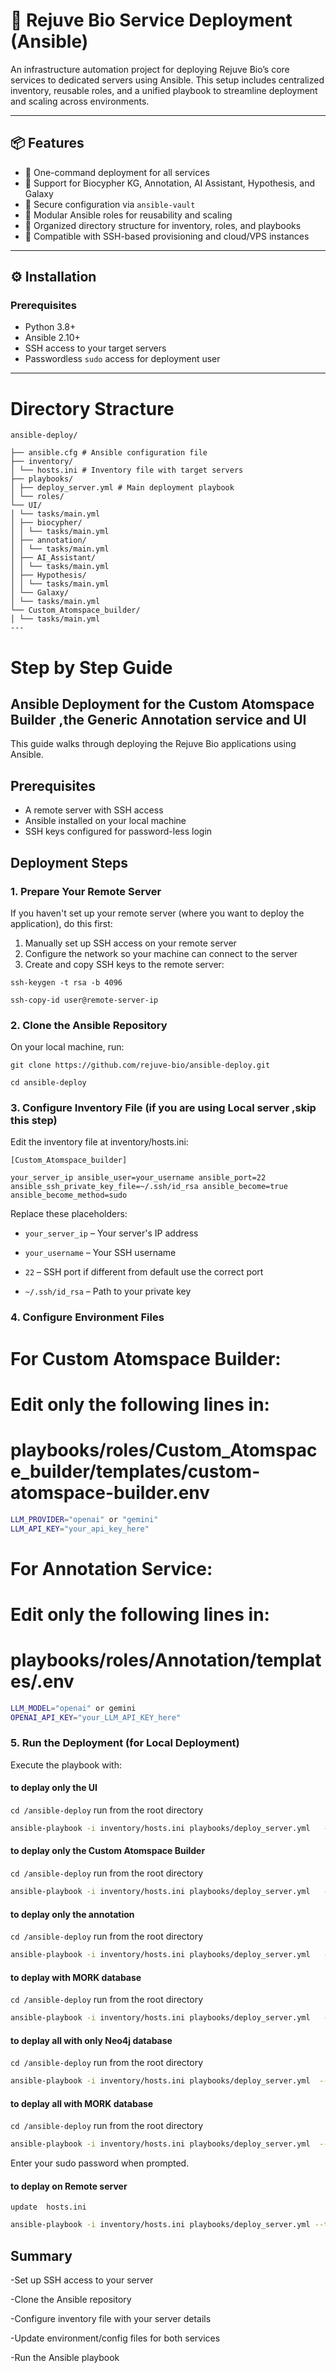 # 🧠 Rejuve Bio Service Deployment (Ansible)

An infrastructure automation project for deploying Rejuve Bio’s core services to dedicated servers using Ansible. This setup includes centralized inventory, reusable roles, and a unified playbook to streamline deployment and scaling across environments.

---

## 📦 Features

- 🚀 One-command deployment for all services  
- 🧬 Support for Biocypher KG, Annotation, AI Assistant, Hypothesis, and Galaxy  
- 🔐 Secure configuration via `ansible-vault`  
- 🔁 Modular Ansible roles for reusability and scaling  
- 📂 Organized directory structure for inventory, roles, and playbooks  
- 🧰 Compatible with SSH-based provisioning and cloud/VPS instances  

---

## ⚙️ Installation

### Prerequisites

- Python 3.8+  
- Ansible 2.10+  
- SSH access to your target servers  
- Passwordless `sudo` access for deployment user  

---
# Directory Stracture
```
ansible-deploy/

├── ansible.cfg # Ansible configuration file
├── inventory/
│ └── hosts.ini # Inventory file with target servers
├── playbooks/
│ ├── deploy_server.yml # Main deployment playbook
│ └── roles/
└── UI/
│ └── tasks/main.yml
│ ├── biocypher/
│ │ └── tasks/main.yml
│ ├── annotation/
│ │ └── tasks/main.yml
│ ├── AI_Assistant/
│ │ └── tasks/main.yml
│ ├── Hypothesis/
│ │ └── tasks/main.yml
│ └── Galaxy/
│ └── tasks/main.yml
└── Custom_Atomspace_builder/
│ └── tasks/main.yml
---
```
# Step by Step Guide

## Ansible Deployment for the  Custom Atomspace Builder ,the Generic Annotation service and UI

This guide walks through deploying the Rejuve Bio applications using Ansible.

## Prerequisites

- A remote server with SSH access
- Ansible installed on your local machine
- SSH keys configured for password-less login

## Deployment Steps

### 1. Prepare Your Remote Server

If you haven't set up your remote server (where you want to deploy the application), do this first:

1. Manually set up SSH access on your remote server
2. Configure the network so your machine can connect to the server
3. Create and copy SSH keys to the remote server:

```ssh-keygen -t rsa -b 4096```

```ssh-copy-id user@remote-server-ip```

### 2. Clone the Ansible Repository

On your local machine, run:

```git clone https://github.com/rejuve-bio/ansible-deploy.git```

```cd ansible-deploy```

### 3. Configure Inventory File (if you are using Local server ,skip this step)

Edit the inventory file at inventory/hosts.ini:

```[Custom_Atomspace_builder]```

```your_server_ip ansible_user=your_username ansible_port=22 ansible_ssh_private_key_file=~/.ssh/id_rsa ansible_become=true ansible_become_method=sudo```

Replace these placeholders:

- `your_server_ip` – Your server's IP address

- `your_username` – Your SSH username

- `22` – SSH port if different from default use the correct port

- `~/.ssh/id_rsa` – Path to your private key


### 4. Configure Environment Files

# For Custom Atomspace Builder:
# Edit only the following lines in:
# playbooks/roles/Custom_Atomspace_builder/templates/custom-atomspace-builder.env
```bash
LLM_PROVIDER="openai" or "gemini" 
LLM_API_KEY="your_api_key_here"
```
# For Annotation Service:
# Edit only the following lines in:
# playbooks/roles/Annotation/templates/.env
```bash
LLM_MODEL="openai" or gemini
OPENAI_API_KEY="your_LLM_API_KEY_here"
```
### 5. Run the Deployment (for Local Deployment)

Execute the playbook with:

#### to deplay only the UI

```cd /ansible-deploy``` run from the root directory

```bash
ansible-playbook -i inventory/hosts.ini playbooks/deploy_server.yml   --tags UI_Local --ask-become-pass
```

#### to deplay only the Custom Atomspace Builder

```cd /ansible-deploy``` run from the root directory

```bash
ansible-playbook -i inventory/hosts.ini playbooks/deploy_server.yml   --tags Custom_Atomspace_builder_Local --ask-become-pass
```

#### to deplay only the annotation

```cd /ansible-deploy``` run from the root directory

```bash
ansible-playbook -i inventory/hosts.ini playbooks/deploy_server.yml   --tags annotation_Local --ask-become-pass
```

#### to deplay with MORK database

```cd /ansible-deploy``` run from the root directory

```bash 
ansible-playbook -i inventory/hosts.ini playbooks/deploy_server.yml   --tags MORK_Local --ask-become-pass
```

#### to deplay all with only Neo4j database

```cd /ansible-deploy``` run from the root directory 

```bash
ansible-playbook -i inventory/hosts.ini playbooks/deploy_server.yml  --tags UI_Local,annotation_Local,Custom_Atomspace_builder_Local,local_network --ask-become-pass
```

#### to deplay all with MORK database

```cd /ansible-deploy``` run from the root directory 

```bash
ansible-playbook -i inventory/hosts.ini playbooks/deploy_server.yml  --tags UI_Local,annotation_Local,Custom_Atomspace_builder_Local,MORK_Local,local_network --ask-become-pass
```
Enter your sudo password when prompted.

#### to deplay on Remote server

```update  hosts.ini```

```bash
ansible-playbook -i inventory/hosts.ini playbooks/deploy_server.yml --tags UI_Remote,annotation_Remote,Custom_Atomspace_builder_Remote --ask-become-pass
```

## Summary
-Set up SSH access to your server

-Clone the Ansible repository

-Configure inventory file with your server details

-Update environment/config files for both services

-Run the Ansible playbook






